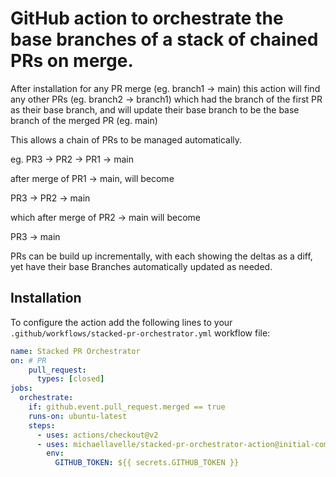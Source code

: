 # GitHub action to orchestrate the base branches of a stack of chained PRs on merge.

After installation for any PR merge (eg. branch1 -> main) this action will find any other PRs (eg. branch2 -> branch1) which had the branch of the first PR as their base branch,  and will update their base branch
to be the base branch of the merged PR (eg. main)

This allows a chain of PRs to be managed automatically.

eg. PR3 -> PR2 -> PR1 -> main

after merge of PR1 -> main,  will become

PR3 -> PR2 -> main

which after merge of PR2 -> main will become

PR3 -> main

PRs can be build up incrementally, with each showing the deltas as a diff,  yet have their base Branches
automatically updated as needed.

## Installation

To configure the action add the following lines to your `.github/workflows/stacked-pr-orchestrator.yml` workflow file:

```yml
name: Stacked PR Orchestrator
on: # PR
    pull_request:
      types: [closed]
jobs:
  orchestrate:
    if: github.event.pull_request.merged == true
    runs-on: ubuntu-latest
    steps:
      - uses: actions/checkout@v2
      - uses: michaellavelle/stacked-pr-orchestrator-action@initial-commit
        env:
          GITHUB_TOKEN: ${{ secrets.GITHUB_TOKEN }}
```
